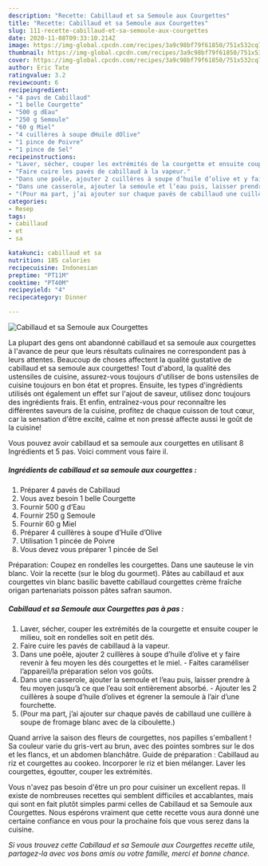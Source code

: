 ```yaml
---
description: "Recette: Cabillaud et sa Semoule aux Courgettes"
title: "Recette: Cabillaud et sa Semoule aux Courgettes"
slug: 111-recette-cabillaud-et-sa-semoule-aux-courgettes
date: 2020-11-08T09:33:10.214Z
image: https://img-global.cpcdn.com/recipes/3a9c98bf79f61850/751x532cq70/cabillaud-et-sa-semoule-aux-courgettes-photo-principale-de-la-recette.jpg
thumbnail: https://img-global.cpcdn.com/recipes/3a9c98bf79f61850/751x532cq70/cabillaud-et-sa-semoule-aux-courgettes-photo-principale-de-la-recette.jpg
cover: https://img-global.cpcdn.com/recipes/3a9c98bf79f61850/751x532cq70/cabillaud-et-sa-semoule-aux-courgettes-photo-principale-de-la-recette.jpg
author: Eric Tate
ratingvalue: 3.2
reviewcount: 6
recipeingredient:
- "4 pavs de Cabillaud"
- "1 belle Courgette"
- "500 g dEau"
- "250 g Semoule"
- "60 g Miel"
- "4 cuillères à soupe dHuile dOlive"
- "1 pince de Poivre"
- "1 pince de Sel"
recipeinstructions:
- "Laver, sécher, couper les extrémités de la courgette et ensuite couper le milieu, soit en rondelles soit en petit dés."
- "Faire cuire les pavés de cabillaud à la vapeur."
- "Dans une poêle, ajouter 2 cuillères à soupe d’huile d’olive et y faire revenir à feu moyen les dés courgettes et le miel. Faites caraméliser l’appareil/la préparation selon vos goûts."
- "Dans une casserole, ajouter la semoule et l’eau puis, laisser prendre à feu moyen jusqu’à ce que l’eau soit entièrement absorbé. Ajouter les 2 cuillères à soupe d’huile d’olives et égrener la semoule à l’air d’une fourchette."
- "(Pour ma part, j’ai ajouter sur chaque pavés de cabillaud une cuillère à soupe de fromage blanc avec de la ciboulette.)"
categories:
- Resep
tags:
- cabillaud
- et
- sa

katakunci: cabillaud et sa 
nutrition: 185 calories
recipecuisine: Indonesian
preptime: "PT11M"
cooktime: "PT40M"
recipeyield: "4"
recipecategory: Dinner

---
```



![Cabillaud et sa Semoule aux Courgettes](https://img-global.cpcdn.com/recipes/3a9c98bf79f61850/751x532cq70/cabillaud-et-sa-semoule-aux-courgettes-photo-principale-de-la-recette.jpg)

La plupart des gens ont abandonné cabillaud et sa semoule aux courgettes à l'avance de peur que leurs résultats culinaires ne correspondent pas à leurs attentes. Beaucoup de choses affectent la qualité gustative de cabillaud et sa semoule aux courgettes! Tout d'abord, la qualité des ustensiles de cuisine, assurez-vous toujours d'utiliser de bons ustensiles de cuisine toujours en bon état et propres. Ensuite, les types d'ingrédients utilisés ont également un effet sur l'ajout de saveur, utilisez donc toujours des ingrédients frais. Et enfin, entraînez-vous pour reconnaître les différentes saveurs de la cuisine, profitez de chaque cuisson de tout cœur, car la sensation d'être excité, calme et non pressé affecte aussi le goût de la cuisine!

<!--inarticleads1-->

Vous pouvez avoir cabillaud et sa semoule aux courgettes en utilisant 8 Ingrédients et 5 pas. Voici comment vous faire il.

##### Ingrédients de cabillaud et sa semoule aux courgettes :

1. Préparer 4 pavés de Cabillaud
1. Vous avez besoin 1 belle Courgette
1. Fournir 500 g d’Eau
1. Fournir 250 g Semoule
1. Fournir 60 g Miel
1. Préparer 4 cuillères à soupe d’Huile d’Olive
1. Utilisation 1 pincée de Poivre
1. Vous devez vous préparer 1 pincée de Sel


Préparation: Coupez en rondelles les courgettes. Dans une sauteuse le vin blanc. Voir la recette (sur le blog du gourmet). Pâtes au cabillaud et aux courgettes vin blanc basilic bavette cabillaud courgettes crème fraîche origan partenariats poisson pâtes safran saumon. 

<!--inarticleads2-->

##### Cabillaud et sa Semoule aux Courgettes pas à pas :

1. Laver, sécher, couper les extrémités de la courgette et ensuite couper le milieu, soit en rondelles soit en petit dés.
1. Faire cuire les pavés de cabillaud à la vapeur.
1. Dans une poêle, ajouter 2 cuillères à soupe d’huile d’olive et y faire revenir à feu moyen les dés courgettes et le miel. - Faites caraméliser l’appareil/la préparation selon vos goûts.
1. Dans une casserole, ajouter la semoule et l’eau puis, laisser prendre à feu moyen jusqu’à ce que l’eau soit entièrement absorbé. - Ajouter les 2 cuillères à soupe d’huile d’olives et égrener la semoule à l’air d’une fourchette.
1. (Pour ma part, j’ai ajouter sur chaque pavés de cabillaud une cuillère à soupe de fromage blanc avec de la ciboulette.)


Quand arrive la saison des fleurs de courgettes, nos papilles s&#39;emballent ! Sa couleur varie du gris-vert au brun, avec des pointes sombres sur le dos et les flancs, et un abdomen blanchâtre. Guide de préparation : Cabillaud au riz et courgettes au cookeo. Incorporer le riz et bien mélanger. Laver les courgettes, égoutter, couper les extrémités. 

<!--inarticleads1-->

<p>
Vous n'avez pas besoin d'être un pro pour cuisiner un excellent repas. Il existe de nombreuses recettes qui semblent difficiles et accablantes, mais qui sont en fait plutôt simples parmi celles de Cabillaud et sa Semoule aux Courgettes. Nous espérons vraiment que cette recette vous aura donné une certaine confiance en vous pour la prochaine fois que vous serez dans la cuisine.
</p>

<p>
<i>Si vous trouvez cette Cabillaud et sa Semoule aux Courgettes recette utile, partagez-la avec vos bons amis ou votre famille, merci et bonne chance.</i>
</p>
